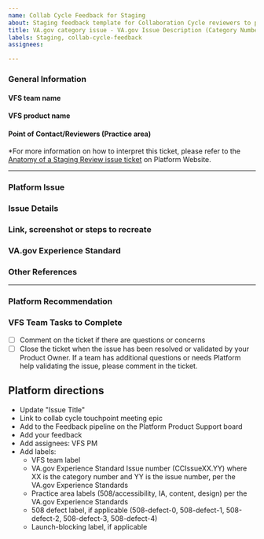 ```yaml
---
name: Collab Cycle Feedback for Staging
about: Staging feedback template for Collaboration Cycle reviewers to provide feedback to VFS teams
title: VA.gov category issue - VA.gov Issue Description (Category Number.Issue Number)
labels: Staging, collab-cycle-feedback
assignees: 

---
```




### General Information

#### VFS team name


#### VFS product name


#### Point of Contact/Reviewers (Practice area)

*For more information on how to interpret this ticket, please refer to the [Anatomy of a Staging Review issue ticket](https://depo-platform-documentation.scrollhelp.site/collaboration-cycle/Anatomy-of-a-Staging-Review-Issue-ticket.2060320997.html) on Platform Website.

---

### Platform Issue
<!--
The Issue column from the [VA.gov Experience Standards](https://depo-platform-documentation.scrollhelp.site/collaboration-cycle/VA.gov-experience-standards.1683980311.html)
--> 

### Issue Details
<!--
Include specific details about the product and why this is an issue.
--> 

### Link, screenshot or steps to recreate
<!--
If applicable.
--> 

### VA.gov Experience Standard
<!--
Category ##, Issue ## (link to VA.gov Experience Standards page on Platform Website)
--> 

### Other References
<!--
WCAG, Design System, Content Style Guide, a previous gh ticket, etc.
--> 

---

### Platform Recommendation
<!--
Include specific details about how the VFS team can resolve this issue.
--> 

### VFS Team Tasks to Complete

- [ ] Comment on the ticket if there are questions or concerns
- [ ] Close the ticket when the issue has been resolved or validated by your Product Owner. If a team has additional questions or needs Platform help validating the issue, please comment in the ticket. 

## Platform directions
- Update "Issue Title"
- Link to collab cycle touchpoint meeting epic
- Add to the Feedback pipeline on the Platform Product Support board
- Add your feedback
- Add assignees: VFS PM
- Add labels:
  - VFS team label
  - VA.gov Experience Standard Issue number (CCIssueXX.YY) where XX is the category number and YY is the issue number, per the VA.gov Experience Standards
  - Practice area labels (508/accessibility, IA, content, design) per the VA.gov Experience Standards
  - 508 defect label, if applicable (508-defect-0, 508-defect-1, 508-defect-2, 508-defect-3, 508-defect-4)
  - Launch-blocking label, if applicable
